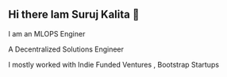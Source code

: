 ## Hi there Iam Suruj Kalita 👋

I am an MLOPS Enginer 

A  Decentralized Solutions Engineer 

I mostly worked with Indie Funded Ventures , Bootstrap Startups 




